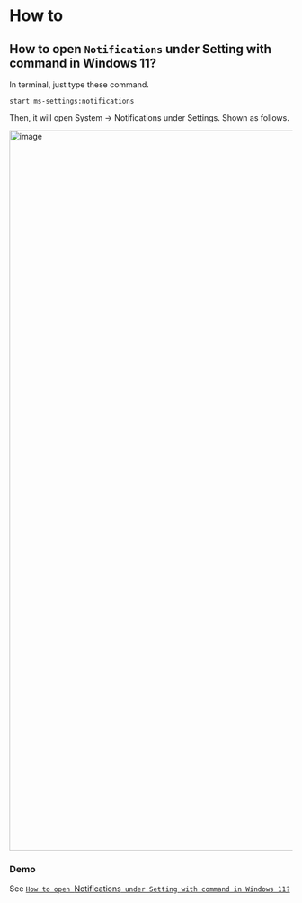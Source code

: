 # How to
## How to open `Notifications` under Setting with command in Windows 11?
In terminal, just type these command.

```
start ms-settings:notifications
```

Then, it will open System -> Notifications under Settings. Shown as follows.

<img width="1280" alt="image" src="https://github.com/user-attachments/assets/deddbae8-66a9-4509-9de3-0e1efba4d86c" />


### Demo
See [`How to open `Notifications` under Setting with command in Windows 11?`](https://youtu.be/3uHUkboIVns)
